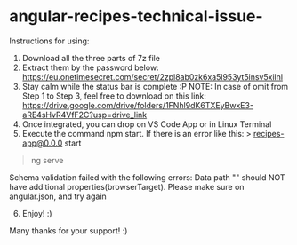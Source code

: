 # angular-recipes-technical-issue-

Instructions for using:
1) Download all the three parts of 7z file
2) Extract them by the password below: https://eu.onetimesecret.com/secret/2zpl8ab0zk6xa5l953yt5insv5xilnl
3) Stay calm while the status bar is complete :P
NOTE: In case of omit from Step 1 to Step 3, feel free to download on this link: https://drive.google.com/drive/folders/1FNhl9dK6TXEyBwxE3-aRE4sHvR4VfF2C?usp=drive_link
4) Once integrated, you can drop on VS Code App or in Linux Terminal
5) Execute the command npm start. If there is an error like this: > recipes-app@0.0.0 start
> ng serve

Schema validation failed with the following errors:
  Data path "" should NOT have additional properties(browserTarget).
Please make sure on angular.json, and try again

6) Enjoy! :)

Many thanks for your support! :)

